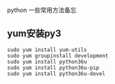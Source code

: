 python 一些常用方法备忘

##  yum安装py3
```
sudo yum install yum-utils
sudo yum groupinstall development
sudo yum install python36u
sudo yum install python36u-pip
sudo yum install python36u-devel
```